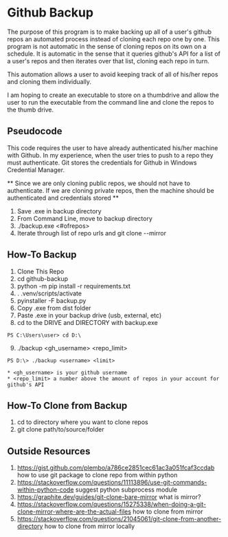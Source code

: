 # Github Backup
The purpose of this program is to make backing up all of a user's github repos an automated process instead of cloning each repo one by one.
This program is not automatic in the sense of cloning repos on its own on a schedule.
It is automatic in the sense that it queries github's API for a list of a user's repos and then iterates over that list, cloning each repo in turn.

This automation allows a user to avoid keeping track of all of his/her repos and cloning them individually.

I am hoping to create an executable to store on a thumbdrive and allow the user to run the executable from the command line and clone the repos to the thumb drive.

## Pseudocode
This code requires the user to have already authenticated his/her machine with Github.
In my experience, when the user tries to push to a repo they must authenticate.  Git stores the credentials for Github in Windows Credential Manager.

** Since we are only cloning public repos, we should not have to authenticate.  If we are cloning private repos, then the machine should be authenticated and credentials stored **

1. Save .exe in backup directory
2. From Command Line, move to backup directory
3. ./backup.exe <username> <#ofrepos>
4. Iterate through list of repo urls and git clone <url> --mirror

## How-To Backup
1. Clone This Repo
2. cd github-backup
3. python -m pip install -r requirements.txt
4. . .venv/scripts/activate
5. pyinstaller -F backup.py
6. Copy .exe from dist folder
7. Paste .exe in your backup drive (usb, external, etc)
8. cd to the DRIVE and DIRECTORY with backup.exe
```console
PS C:\Users\user> cd D:\
```
9. ./backup <gh_username> <repo_limit>
```console
PS D:\> ./backup <username> <limit>
```
    * <gh_username> is your github username
    * <repo_limit> a number above the amount of repos in your account for github's API

## How-To Clone from Backup
1. cd to directory where you want to clone repos
2. git clone path/to/source/folder


## Outside Resources
1. https://gist.github.com/plembo/a786ce2851cec61ac3a051fcaf3ccdab
   how to use git package to clone repo from within python
2. https://stackoverflow.com/questions/11113896/use-git-commands-within-python-code
   suggest python subprocess module
3. https://graphite.dev/guides/git-clone-bare-mirror
   what is mirror?
4. https://stackoverflow.com/questions/15275338/when-doing-a-git-clone-mirror-where-are-the-actual-files
   how to clone from mirror
5. https://stackoverflow.com/questions/21045061/git-clone-from-another-directory
   how to clone from mirror locally
